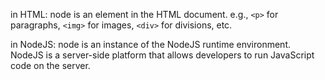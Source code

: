 in HTML: node is an element in the HTML document. e.g., `<p>` for paragraphs, `<img>` for images, `<div>` for divisions, etc.

in NodeJS: node is an instance of the NodeJS runtime environment. NodeJS is a server-side platform that allows developers to run JavaScript code on the server.